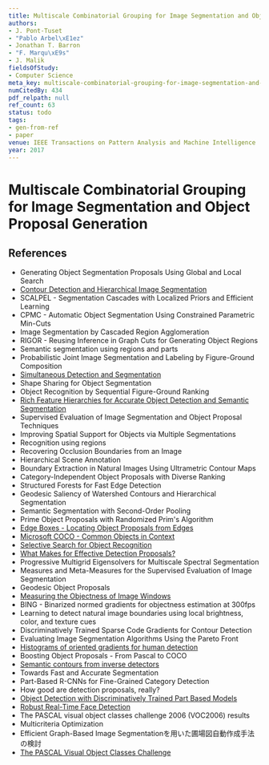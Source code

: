 ```yaml
---
title: Multiscale Combinatorial Grouping for Image Segmentation and Object Proposal Generation
authors:
- J. Pont-Tuset
- "Pablo Arbel\xE1ez"
- Jonathan T. Barron
- "F. Marqu\xE9s"
- J. Malik
fieldsOfStudy:
- Computer Science
meta_key: multiscale-combinatorial-grouping-for-image-segmentation-and-object-proposal-generation
numCitedBy: 434
pdf_relpath: null
ref_count: 63
status: todo
tags:
- gen-from-ref
- paper
venue: IEEE Transactions on Pattern Analysis and Machine Intelligence
year: 2017
---
```


# Multiscale Combinatorial Grouping for Image Segmentation and Object Proposal Generation

## References

- Generating Object Segmentation Proposals Using Global and Local Search
- [Contour Detection and Hierarchical Image Segmentation](./contour-detection-and-hierarchical-image-segmentation.md)
- SCALPEL - Segmentation Cascades with Localized Priors and Efficient Learning
- CPMC - Automatic Object Segmentation Using Constrained Parametric Min-Cuts
- Image Segmentation by Cascaded Region Agglomeration
- RIGOR - Reusing Inference in Graph Cuts for Generating Object Regions
- Semantic segmentation using regions and parts
- Probabilistic Joint Image Segmentation and Labeling by Figure-Ground Composition
- [Simultaneous Detection and Segmentation](./simultaneous-detection-and-segmentation.md)
- Shape Sharing for Object Segmentation
- Object Recognition by Sequential Figure-Ground Ranking
- [Rich Feature Hierarchies for Accurate Object Detection and Semantic Segmentation](./rich-feature-hierarchies-for-accurate-object-detection-and-semantic-segmentation.md)
- Supervised Evaluation of Image Segmentation and Object Proposal Techniques
- Improving Spatial Support for Objects via Multiple Segmentations
- Recognition using regions
- Recovering Occlusion Boundaries from an Image
- Hierarchical Scene Annotation
- Boundary Extraction in Natural Images Using Ultrametric Contour Maps
- Category-Independent Object Proposals with Diverse Ranking
- Structured Forests for Fast Edge Detection
- Geodesic Saliency of Watershed Contours and Hierarchical Segmentation
- Semantic Segmentation with Second-Order Pooling
- Prime Object Proposals with Randomized Prim's Algorithm
- [Edge Boxes - Locating Object Proposals from Edges](./edge-boxes-locating-object-proposals-from-edges.md)
- [Microsoft COCO - Common Objects in Context](./microsoft-coco-common-objects-in-context.md)
- [Selective Search for Object Recognition](./selective-search-for-object-recognition.md)
- [What Makes for Effective Detection Proposals?](./what-makes-for-effective-detection-proposals.md)
- Progressive Multigrid Eigensolvers for Multiscale Spectral Segmentation
- Measures and Meta-Measures for the Supervised Evaluation of Image Segmentation
- Geodesic Object Proposals
- [Measuring the Objectness of Image Windows](./measuring-the-objectness-of-image-windows.md)
- BING - Binarized normed gradients for objectness estimation at 300fps
- Learning to detect natural image boundaries using local brightness, color, and texture cues
- Discriminatively Trained Sparse Code Gradients for Contour Detection
- Evaluating Image Segmentation Algorithms Using the Pareto Front
- [Histograms of oriented gradients for human detection](./histograms-of-oriented-gradients-for-human-detection.md)
- Boosting Object Proposals - From Pascal to COCO
- [Semantic contours from inverse detectors](./semantic-contours-from-inverse-detectors.md)
- Towards Fast and Accurate Segmentation
- Part-Based R-CNNs for Fine-Grained Category Detection
- How good are detection proposals, really?
- [Object Detection with Discriminatively Trained Part Based Models](./object-detection-with-discriminatively-trained-part-based-models.md)
- [Robust Real-Time Face Detection](./robust-real-time-face-detection.md)
- The PASCAL visual object classes challenge 2006 (VOC2006) results
- Multicriteria Optimization
- Efficient Graph-Based Image Segmentationを用いた圃場図自動作成手法の検討
- [The PASCAL Visual Object Classes Challenge](./the-pascal-visual-object-classes-challenge.md)
